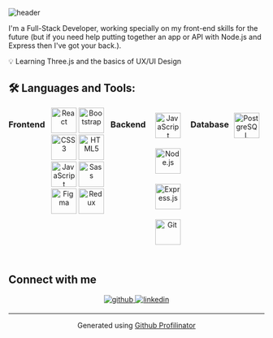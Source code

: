 ![header](https://user-images.githubusercontent.com/89083483/174132934-2c805260-f198-4ef7-96a9-07286c3c78c5.png)

I'm a Full-Stack Developer, working specially on my front-end skills for the future (but if you need help putting together an app or API with Node.js and Express then I've got your back.). 

💡 Learning Three.js and the basics of UX/UI Design

## 🛠 Languages and Tools:

<div style="display: flex">

### Frontend  
<div align="center">  
<img src="https://profilinator.rishav.dev/skills-assets/react-original-wordmark.svg" alt="React" height="50" /> 
<img src="https://profilinator.rishav.dev/skills-assets/bootstrap-plain.svg" alt="Bootstrap" height="50" />  
<img src="https://profilinator.rishav.dev/skills-assets/css3-original-wordmark.svg" alt="CSS3" height="50" />  
<img src="https://profilinator.rishav.dev/skills-assets/html5-original-wordmark.svg" alt="HTML5" height="50" />  
<img src="https://profilinator.rishav.dev/skills-assets/javascript-original.svg" alt="JavaScript" height="50" />  
<img src="https://profilinator.rishav.dev/skills-assets/sass-original.svg" alt="Sass" height="50" />  
<img src="https://profilinator.rishav.dev/skills-assets/figma-icon.svg" alt="Figma" height="50" />  
<img src="https://profilinator.rishav.dev/skills-assets/redux-original.svg" alt="Redux" height="50" />  
</div>


### Backend  
<div align="center">  
<img style="margin: 10px" src="https://profilinator.rishav.dev/skills-assets/javascript-original.svg" alt="JavaScript" height="50" />  
<img style="margin: 10px" src="https://profilinator.rishav.dev/skills-assets/nodejs-original-wordmark.svg" alt="Node.js" height="50" />  
<img style="margin: 10px" src="https://profilinator.rishav.dev/skills-assets/express-original-wordmark.svg" alt="Express.js" height="50" />  
<img style="margin: 10px" src="https://profilinator.rishav.dev/skills-assets/git-scm-icon.svg" alt="Git" height="50" />  
</div>


### Database  
<div align="center">  
<img style="margin: 10px" src="https://profilinator.rishav.dev/skills-assets/postgresql-original-wordmark.svg" alt="PostgreSQL" height="50" />  
</div>

</div>  

<br/>  


## Connect with me  
<div align="center">
<a href="https://github.com/macamrs" target="_blank">
<img src=https://img.shields.io/badge/github-%2324292e.svg?&style=for-the-badge&logo=github&logoColor=white alt=github style="margin-bottom: 5px;" />
</a>
<a href="https://linkedin.com/in/macarena-singh" target="_blank">
<img src=https://img.shields.io/badge/linkedin-%231E77B5.svg?&style=for-the-badge&logo=linkedin&logoColor=white alt=linkedin style="margin-bottom: 5px;" />
</a>  
</div>  

----
<div align="center">Generated using <a href="https://profilinator.rishav.dev/" target="_blank">Github Profilinator</a></div>

